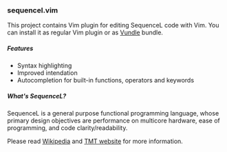 ### sequencel.vim ###

This project contains Vim plugin for editing SequenceL code with Vim. You can install it as regular Vim plugin or as [Vundle](https://github.com/gmarik/vundle) bundle.

##### Features #####

- Syntax highlighting
- Improved intendation
- Autocompletion for built-in functions, operators and keywords

##### What's SequenceL? #####

SequenceL is a general purpose functional programming language, whose primary design objectives are performance on multicore hardware, ease of programming, and code clarity/readability.

Please read [Wikipedia](http://en.wikipedia.org/wiki/SequenceL) and [TMT website](http://www.texasmulticoretechnologies.com/technology/sequenceL/) for more information.

